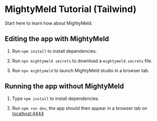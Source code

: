# MightyMeld Tutorial (Tailwind)

Start here to learn how about MightyMeld.

## Editing the app with MightyMeld

1. Run `npm install` to install dependencies.

2. Run `npx mightymeld secrets` to download a `mightymeld.secrets` file.

3. Run `npx mightymeld` to launch MightyMeld studio in a browser tab.

## Running the app without MightyMeld

1. Type `npm install` to install dependencies.

2. Run `npm run dev`, the app should then appear in a browser tab on [localhost:4444](localhost:4444)
